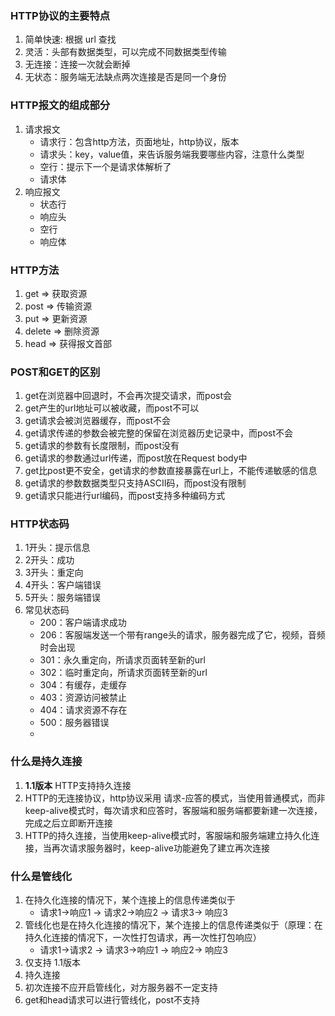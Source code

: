 ### HTTP协议的主要特点
1. 简单快速: 根据 url 查找
2. 灵活：头部有数据类型，可以完成不同数据类型传输
3. 无连接：连接一次就会断掉
4. 无状态：服务端无法缺点两次连接是否是同一个身份

### HTTP报文的组成部分
1. 请求报文
    - 请求行：包含http方法，页面地址，http协议，版本
    - 请求头：key，value值，来告诉服务端我要哪些内容，注意什么类型
    - 空行：提示下一个是请求体解析了
    - 请求体
2. 响应报文
    - 状态行   
    - 响应头
    - 空行
    - 响应体

### HTTP方法
1. get => 获取资源
2. post => 传输资源
3. put => 更新资源
4. delete => 删除资源
5. head => 获得报文首部

### POST和GET的区别
1. get在浏览器中回退时，不会再次提交请求，而post会
2. get产生的url地址可以被收藏，而post不可以
3. get请求会被浏览器缓存，而post不会
4. get请求传递的参数会被完整的保留在浏览器历史记录中，而post不会
5. get请求的参数有长度限制，而post没有
6. get请求的参数通过url传递，而post放在Request body中
7. get比post更不安全，get请求的参数直接暴露在url上，不能传递敏感的信息
8. get请求的参数数据类型只支持ASCII码，而post没有限制
9. get请求只能进行url编码，而post支持多种编码方式

### HTTP状态码
1. 1开头：提示信息
2. 2开头：成功
3. 3开头：重定向
4. 4开头：客户端错误
5. 5开头：服务端错误
6. 常见状态码
    - 200：客户端请求成功
    - 206：客服端发送一个带有range头的请求，服务器完成了它，视频，音频时会出现
    - 301：永久重定向，所请求页面转至新的url
    - 302：临时重定向，所请求页面转至新的url
    - 304：有缓存，走缓存
    - 403：资源访问被禁止
    - 404：请求资源不存在
    - 500：服务器错误
    - 

### 什么是持久连接
1. **1.1版本** HTTP支持持久连接
2. HTTP的无连接协议，http协议采用 请求-应答的模式，当使用普通模式，而非keep-alive模式时，每次请求和应答时，客服端和服务端都要新建一次连接，完成之后立即断开连接
3. HTTP的持久连接，当使用keep-alive模式时，客服端和服务端建立持久化连接，当再次请求服务器时，keep-alive功能避免了建立再次连接  

### 什么是管线化
1. 在持久化连接的情况下，某个连接上的信息传递类似于
    - 请求1->响应1 -> 请求2->响应2 -> 请求3-> 响应3
2. 管线化也是在持久化连接的情况下，某个连接上的信息传递类似于（原理：在持久化连接的情况下，一次性打包请求，再一次性打包响应）
    - 请求1->请求2 -> 请求3->响应1 -> 响应2-> 响应3
3. 仅支持 1.1版本
4. 持久连接
5. 初次连接不应开启管线化，对方服务器不一定支持
5. get和head请求可以进行管线化，post不支持




